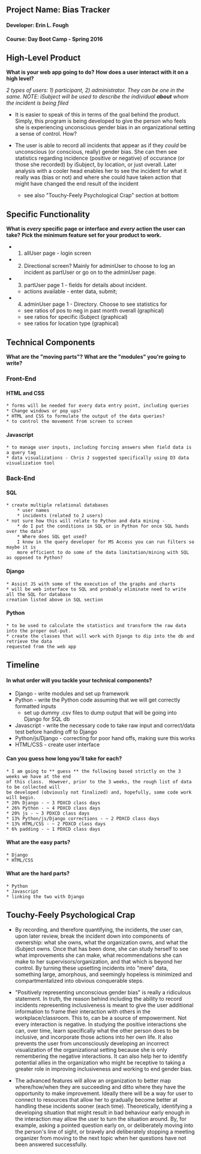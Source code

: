 ## Project Name:  Bias Tracker
#### Developer:  Erin L. Fough
#### Course:  Day Boot Camp - Spring 2016

## High-Level Product
**What is your web app going to do?**
**How does a user interact with it on a high level?**

*2 types of users:  1) participant, 2) administrator.  They can be one in the same.*
_NOTE:  iSubject will be used to describe the individual **about** whom the incident is
being filed_

* It is easier to speak of this in terms of the goal behind the product.  Simply, this program is 
being developed to give the person who feels she is experiencing unconscious gender bias in an 
organizational setting a sense of control.  How?

* The user is able to record all incidents that appear as if they *could* be unconscious (or
conscious, really) gender bias.  She can then see statistics regarding incidence (positive or
negative) of occurance (or those she recorded) by iSubject, by location, or just overall.  Later
analysis with a cooler head enables her to see the incident for what it really was (bias or not)
and where she could have taken action that might have changed the end result of the incident
    * see also "Touchy-Feely Psychological Crap" section at bottom

## Specific Functionality

**What is _every_ specific page or interface and _every_ action the user can take?**
**Pick the minimum feature set for your product to work.**

* 1. allUser page - login screen
* 2. Directional screen?  Mainly for adminUser to choose to log an incident as partUser
    or go on to the adminUser page.
* 3. partUser page 1 - fields for details about incident.
    * actions available - enter data, submit;
* 4. adminUser page 1 - Directory.  Choose to see statistics for 
    * see ratios of pos to neg in past month overall (graphical)
    * see ratios for specific iSubject (graphical)
    * see ratios for location type (graphical)

## Technical Components
**What are the "moving parts"?**
**What are the "modules" you're going to write?**

### Front-End
#### HTML and CSS
    * forms will be needed for every data entry point, including queries
    * Change windows or pop ups?
    * HTML and CSS to formulate the output of the data queries?
    * to control the movement from screen to screen
#### Javascript
    * to manage user inputs, including forcing answers when field data is a query tag
    * data visualizations - Chris J suggested specifically using D3 data visualization tool

### Back-End
#### SQL
    * create multiple relational databases
        * user names
        * incidents (related to 2 users)
    * not sure how this will relate to Python and data mining - 
        * do I put the conditions in SQL or in Python for once SQL hands over the data?  
        * Where does SQL get used?  
        I know in the query developer for MS Access you can run filters so maybe it is 
        more efficient to do some of the data limitation/mining with SQL as opposed to Python?
#### Django
    * Assist JS with some of the execution of the graphs and charts
    * will be web interface to SQL and probably eliminate need to write all the SQL for database
    creation listed above in SQL section
#### Python
    * to be used to calculate the statistics and transform the raw data into the proper out-put. 
    * create the classes that will work with Django to dip into the db and retrieve the data 
    requested from the web app

## Timeline

#### In what order will you tackle your technical components?

* Django - write modules and set up framework
* Python - write the Python code assuming that we will get correctly formatted 
inputs
    * set up dummy .csv files to dump output that will be going into Django for SQL db
* Javascript - write the necessary code to take raw input and correct/data test before handing 
off to Django
* Python/js/Django - correcting for poor hand offs, making sure this works
* HTML/CSS - create user interface

#### Can you guess how long you'll take for each?

    * I am going to ** guess ** the following based strictly on the 3 weeks we have at the end
    of this class.  However, prior to the 3 weeks, the rough list of data to be collected will 
    be developed (obviously not finalized) and, hopefully, some code work will begin.
    * 20% Django - ~ 3 PDXCD class days
    * 26% Python - ~ 4 PDXCD class days
    * 20% js - ~ 3 PDXCD class days
    * 13% Python/js/Django corrections - ~ 2 PDXCD class days
    * 13% HTML/CSS - ~ 2 PDXCD class days
    * 6% padding - ~ 1 PDXCD class days

#### What are the easy parts?

    * Django
    * HTML/CSS 

#### What are the hard parts?

    * Python
    * Javascript
    * linking the two with Django

## Touchy-Feely Psychological Crap

* By recording, and therefore quantifying, the incidents, the user can, upon later review, break
the incident down into components of ownership:  what she owns, what the organization owns, and 
what the iSubject owns.  Once that has been done, she can study herself to see what improvements
she can make, what recommendations she can make to her supervisors/organization, and that which
is beyond her control.  By turning these upsetting incidents into "mere" data, something large, amorphous, and seemingly hopeless is minimized and compartmentalized into obvious conquerable steps.

* "Positively representing unconscious gender bias" is really a ridiculous statement. In truth, 
the reason behind including the ability to record incidents representing inclusiveness is 
meant to give the user additional information to frame their interaction with others in the 
workplace/classroom.  This to, can be a source of empowerment.  Not every interaction is negative.
In studying the positive interactions she can, over time, learn specifically what the other person does to be inclusive, and incorporate those actions into her own life.  It also prevents the user 
from unconsciously developing an incorrect visualization of the organizational setting because she 
is only remembering the negative interactions.  It can also help her to identify potential allies 
in the organization who might be receptive to taking a greater role in improving inclusiveness and working to end gender bias.

* The advanced features will allow an organization to better map where/how/when they are 
succeeding and ditto where they have the opportunity to make improvement.  Ideally there will
be a way for user to connect to resources that allow her to gradually become better at 
handling these incidents sooner (each time).  Theoretically, identifying a developing situation
that might result in bad behaviour early enough in the interaction may allow the user to turn
the situation around.  By, for example, asking a pointed question early on, or deliberately moving into the person's line of sight, or bravely and deliberately stopping a meeting organizer from 
moving to the next topic when her questions have not been answered successfully.